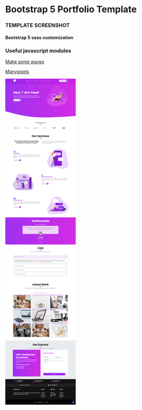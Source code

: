 # Bootstrap 5 Portfolio Template

### TEMPLATE SCREENSHOT

#### Bootstrap 5 sass customization

### Useful javascript modules

[Make some waves](https://getwaves.io/)

[Manypixels](https://www.manypixels.co/)

![Fullscreenshot](./images/screencapture.png)
